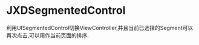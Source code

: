JXDSegmentedControl
===================

利用UISegmentedControl切换ViewController,并且当前已选择的Segment可以再次点击,可以用作当前页面的排序.

